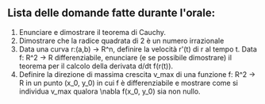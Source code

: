 ## Lista delle domande fatte durante l'orale:

1) Enunciare e dimostrare il teorema di Cauchy.
2) Dimostrare che la radice quadrata di 2 è un numero irrazionale
3) Data una curva r:(a,b) -> R^n, definire la velocità r'(t) di r al tempo t. Data f: R^2 -> R differenziabile, enunciare (e se possibile dimostrare) il teorema per il calcolo della derivata d/dt f(r(t)).
4) Definire la direzione di massima crescita v_max di una funzione f: R^2 -> R in un punto (x_0, y_0) in cui f è differenziabile e mostrare come si individua v_max qualora \nabla f(x_0, y_0) sia non nullo.
